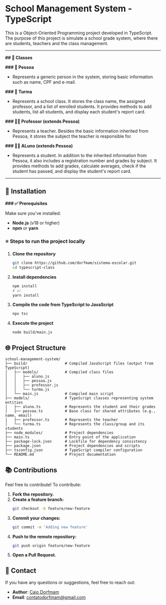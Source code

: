 # School Management System - TypeScript

This is a Object-Oriented Programming project developed in TypeScript. The purpose of this project is simulate a school grade system, where there are students, teachers and the class management.

---

**## 📰 Classes**

**### 👤 Pessoa**

- Represents a generic person in the system, storing basic information such as name, CPF and e-mail.

**### 👥 Turma**

- Represents a school class. It stores the class name, the assigned professor, and a list of enrolled students. It provides methods to add students, list all students, and display each student's report card.

**### 👨‍🏫 Professor (extends Pessoa)**

- Represents a teacher. Besides the basic information inherited from Pessoa, it stores the subject the teacher is responsible for.

**### 👩‍🎓 ALuno (extends Pessoa)**

- Represents a student. In addition to the inherited information from Pessoa, it also includes a registration number and grades by subject. It provides methods to add grades, calculate averages, check if the student has passed, and display the student's report card.

---

## 🔧 Installation

**### ✅ Prerequisites**

Make sure you've installed:

- **Node.js** (v18 or higher)
- **npm** or **yarn**

### ⭐ **Steps to run the project locally**

1. **Clone the repository**
    ```bash
    git clone https://github.com/dorfmam/sistema-escolar.git
    cd typescript-class
    ```

2. **Install dependencies**
    ```bash
    npm install
    # or
    yarn install
    ```

3. **Compile the code from TypeScript to JavaScript**
    ```bash
    npx tsc
    ```

4. **Execute the project**
    ```bash
    node build/main.js
    ```

## 🌐 Project Structure

```
school-management-system/
├── build/                 # Compiled JavaScript files (output from TypeScript)
│   ├── models/            # Compiled class files
│   │   ├── aluno.js
│   │   ├── pessoa.js
│   │   ├── professor.js
│   │   └── turma.js
│   └── main.js            # Compiled main script
├── models/                # TypeScript classes representing system entities
│   ├── aluno.ts           # Represents the student and their grades
│   ├── pessoa.ts          # Base class for shared attributes (e.g., name, email)
│   ├── professor.ts       # Represents the teacher
│   └── turma.ts           # Represents the class/group and its students
├── node_modules/          # Project dependencies
├── main.ts                # Entry point of the application
├── package-lock.json      # Lockfile for dependency consistency
├── package.json           # Project dependencies and scripts
├── tsconfig.json          # TypeScript compiler configuration
└── README.md              # Project documentation
```

## 📚 Contributions

Feel free to contribute! To contribute:

1. **Fork the repository.**
2. **Create a feature branch:**
    ```bash
   git checkout -b feature/new-feature
    ```
3. **Commit your changes:**
   ```bash
   git commit -m 'Adding new feature'
   ```
4. **Push to the remote repository:**
   ```bash
   git push origin feature/new-feature
   ```
5. **Open a Pull Request.**

## 📧 Contact

If you have any questions or suggestions, feel free to reach out:

- **Author**: [Caio Dorfmam](https://github.com/dorfmam/main)
- **Email**: contatodorfmam@gmail.com